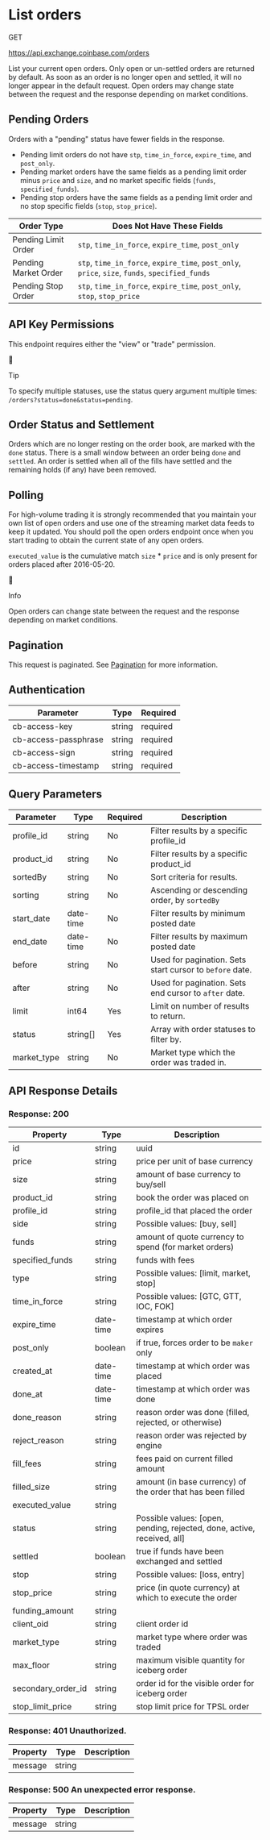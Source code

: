 # List orders

GET

https://api.exchange.coinbase.com/orders

List your current open orders. Only open or un-settled orders are returned by default. As soon as an order is no longer open and settled, it will no longer appear in the default request. Open orders may change state between the request and the response depending on market conditions.

## Pending Orders

Orders with a "pending" status have fewer fields in the response.

*   Pending limit orders do not have `stp`, `time_in_force`, `expire_time`, and `post_only`.
*   Pending market orders have the same fields as a pending limit order minus `price` and `size`, and no market specific fields (`funds`, `specified_funds`).
*   Pending stop orders have the same fields as a pending limit order and no stop specific fields (`stop`, `stop_price`).

| Order Type | Does Not Have These Fields |
| --- | --- |
| Pending Limit Order | `stp`, `time_in_force`, `expire_time`, `post_only` |
| Pending Market Order | `stp`, `time_in_force`, `expire_time`, `post_only`, `price`, `size`, `funds`, `specified_funds` |
| Pending Stop Order | `stp`, `time_in_force`, `expire_time`, `post_only`, `stop`, `stop_price` |

  

## API Key Permissions

This endpoint requires either the "view" or "trade" permission.



Tip

To specify multiple statuses, use the status query argument multiple times: `/orders?status=done&status=pending`.

## Order Status and Settlement

Orders which are no longer resting on the order book, are marked with the `done` status. There is a small window between an order being `done` and `settled`. An order is settled when all of the fills have settled and the remaining holds (if any) have been removed.

## Polling

For high-volume trading it is strongly recommended that you maintain your own list of open orders and use one of the streaming market data feeds to keep it updated. You should poll the open orders endpoint once when you start trading to obtain the current state of any open orders.

`executed_value` is the cumulative match `size` \* `price` and is only present for orders placed after 2016-05-20.



Info

Open orders can change state between the request and the response depending on market conditions.

## Pagination

This request is paginated. See [Pagination](/exchange/docs/rest-pagination) for more information.


## Authentication

| Parameter | Type | Required |
| --------- | ---- | -------- |
| cb-access-key | string | required |
| cb-access-passphrase | string | required |
| cb-access-sign | string | required |
| cb-access-timestamp | string | required |





## Query Parameters

| Parameter | Type | Required | Description |
| --------- | ---- | -------- | ----------- |
| profile_id | string | No | Filter results by a specific profile_id |
| product_id | string | No | Filter results by a specific product_id |
| sortedBy | string | No | Sort criteria for results. |
| sorting | string | No | Ascending or descending order, by `sortedBy` |
| start_date | date-time | No | Filter results by minimum posted date |
| end_date | date-time | No | Filter results by maximum posted date |
| before | string | No | Used for pagination. Sets start cursor to `before` date. |
| after | string | No | Used for pagination. Sets end cursor to `after` date. |
| limit | int64 | Yes | Limit on number of results to return. |
| status | string[] | Yes | Array with order statuses to filter by. |
| market_type | string | No | Market type which the order was traded in. |




## API Response Details

### Response: 200

| Property | Type | Description |
| -------- | ---- | ----------- |
| id | string | uuid |
| price | string | price per unit of base currency |
| size | string | amount of base currency to buy/sell |
| product_id | string | book the order was placed on |
| profile_id | string | profile_id that placed the order |
| side | string | Possible values: [buy, sell] |
| funds | string | amount of quote currency to spend (for market orders) |
| specified_funds | string | funds with fees |
| type | string | Possible values: [limit, market, stop] |
| time_in_force | string | Possible values: [GTC, GTT, IOC, FOK] |
| expire_time | date-time | timestamp at which order expires |
| post_only | boolean | if true, forces order to be `maker` only |
| created_at | date-time | timestamp at which order was placed |
| done_at | date-time | timestamp at which order was done |
| done_reason | string | reason order was done (filled, rejected, or otherwise) |
| reject_reason | string | reason order was rejected by engine |
| fill_fees | string | fees paid on current filled amount |
| filled_size | string | amount (in base currency) of the order that has been filled |
| executed_value | string |  |
| status | string | Possible values: [open, pending, rejected, done, active, received, all] |
| settled | boolean | true if funds have been exchanged and settled |
| stop | string | Possible values: [loss, entry] |
| stop_price | string | price (in quote currency) at which to execute the order |
| funding_amount | string |  |
| client_oid | string | client order id |
| market_type | string | market type where order was traded |
| max_floor | string | maximum visible quantity for iceberg order |
| secondary_order_id | string | order id for the visible order for iceberg order |
| stop_limit_price | string | stop limit price for TPSL order |

### Response: 401 Unauthorized.

| Property | Type | Description |
| -------- | ---- | ----------- |
| message | string |  |

### Response: 500 An unexpected error response.

| Property | Type | Description |
| -------- | ---- | ----------- |
| message | string |  |